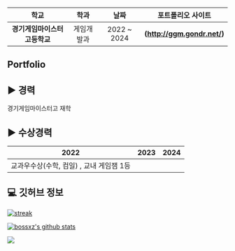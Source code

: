 ### 
| **학교** | **학과** | **날짜** | **포트폴리오 사이트** |
|:--------:|:--------:|:--------:|:--------:|
| **경기게임마이스터고등학교** | 게임개발과 | 2022 ~ 2024 | **(http://ggm.gondr.net/)** |

## Portfolio

<h2 align="left">▶ 경력</h2>

경기게임마이스터고 재학

<h2 align="left">▶ 수상경력</h2>

| 2022 | 2023 | 2024 |
| ------ | ------ | ------ |
| 교과우수상(수학, 컴일) , 교내 게임잼 1등 | | |

<h2 align="left">💻 깃허브 정보</h2>

[![streak](https://github-readme-streak-stats.herokuapp.com/?user=Kimjunho06&theme=calm)](https://github.com/Kimjunho06)

[![bossxz's github stats](https://github-readme-stats.vercel.app/api?username=Kimjunho06&show_icons=true&theme=dracula)](https://github.com/Kimjunho06)

<a href="https://opgc.me/#/users/Kimjunho06" target="_blank"><img src="https://api.opgc.me/githubs/users/Kimjunho06/tag/?theme=basic" /></a>

<!--
**bossxz/bossxz** is a ✨ _special_ ✨ repository because its `README.md` (this file) appears on your GitHub profile.
-->

